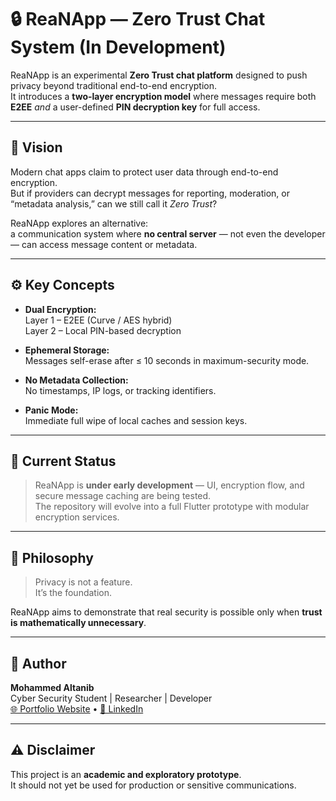 # 🔒 ReaNApp — Zero Trust Chat System (In Development)

ReaNApp is an experimental **Zero Trust chat platform** designed to push privacy beyond traditional end-to-end encryption.  
It introduces a **two-layer encryption model** where messages require both **E2EE** *and* a user-defined **PIN decryption key** for full access.

---

## 🧭 Vision

Modern chat apps claim to protect user data through end-to-end encryption.  
But if providers can decrypt messages for reporting, moderation, or “metadata analysis,” can we still call it *Zero Trust*?

ReaNApp explores an alternative:  
a communication system where **no central server** — not even the developer — can access message content or metadata.

---

## ⚙️ Key Concepts

- **Dual Encryption:**  
  Layer 1 – E2EE (Curve / AES hybrid)  
  Layer 2 – Local PIN-based decryption

- **Ephemeral Storage:**  
  Messages self-erase after ≤ 10 seconds in maximum-security mode.

- **No Metadata Collection:**  
  No timestamps, IP logs, or tracking identifiers.

- **Panic Mode:**  
  Immediate full wipe of local caches and session keys.

---

## 🚧 Current Status

> ReaNApp is **under early development** — UI, encryption flow, and secure message caching are being tested.  
> The repository will evolve into a full Flutter prototype with modular encryption services.

---


## 🌱 Philosophy

> Privacy is not a feature.  
> It’s the foundation.

ReaNApp aims to demonstrate that real security is possible only when **trust is mathematically unnecessary**.

---

## 🧠 Author

**Mohammed Altanib**  
Cyber Security Student | Researcher | Developer  
[🌐 Portfolio Website](https://mohammedaltanib.com) • [🔗 LinkedIn]([https://linkedin.com/in/yourprofile](https://www.linkedin.com/in/mohammed-altanib-020a672a4/))

---

## ⚠️ Disclaimer

This project is an **academic and exploratory prototype**.  
It should not yet be used for production or sensitive communications.
